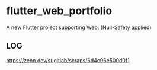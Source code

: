 # flutter_web_portfolio

A new Flutter project supporting Web.
(Null-Safety applied)

## LOG

https://zenn.dev/sugitlab/scraps/6d4c96e500d0f1
